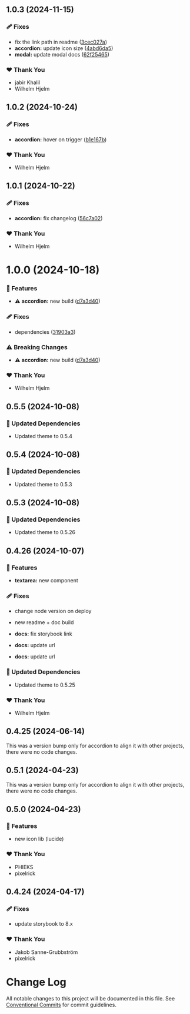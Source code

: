 ## 1.0.3 (2024-11-15)

### 🩹 Fixes

- fix the link path in readme ([3cec027a](https://github.com/migrationsverket/midas/commit/3cec027a))
- **accordion:** update icon size ([4abd6da5](https://github.com/migrationsverket/midas/commit/4abd6da5))
- **modal:** update modal docs ([62f25465](https://github.com/migrationsverket/midas/commit/62f25465))

### ❤️  Thank You

- jabir Khalil
- Wilhelm Hjelm

## 1.0.2 (2024-10-24)

### 🩹 Fixes

- **accordion:** hover on trigger ([b1e167b](https://github.com/migrationsverket/midas/commit/b1e167b))

### ❤️  Thank You

- Wilhelm Hjelm

## 1.0.1 (2024-10-22)

### 🩹 Fixes

- **accordion:** fix changelog ([56c7a02](https://github.com/migrationsverket/midas/commit/56c7a02))

### ❤️  Thank You

- Wilhelm Hjelm

# 1.0.0 (2024-10-18)

### 🚀 Features

- ⚠️ **accordion:** new build ([d7a3d40](https://github.com/migrationsverket/midas/commit/d7a3d40))

### 🩹 Fixes

- dependencies ([31903a3](https://github.com/migrationsverket/midas/commit/31903a3))

### ⚠️ Breaking Changes

- ⚠️ **accordion:** new build ([d7a3d40](https://github.com/migrationsverket/midas/commit/d7a3d40))

### ❤️ Thank You

- Wilhelm Hjelm

## 0.5.5 (2024-10-08)

### 🧱 Updated Dependencies

- Updated theme to 0.5.4

## 0.5.4 (2024-10-08)

### 🧱 Updated Dependencies

- Updated theme to 0.5.3

## 0.5.3 (2024-10-08)

### 🧱 Updated Dependencies

- Updated theme to 0.5.26

## 0.4.26 (2024-10-07)

### 🚀 Features

- **textarea:** new component

### 🩹 Fixes

- change node version on deploy

- new readme + doc build

- **docs:** fix storybook link

- **docs:** update url

- **docs:** update url

### 🧱 Updated Dependencies

- Updated theme to 0.5.25

### ❤️ Thank You

- Wilhelm Hjelm

## 0.4.25 (2024-06-14)

This was a version bump only for accordion to align it with other projects, there were no code changes.

## 0.5.1 (2024-04-23)

This was a version bump only for accordion to align it with other projects, there were no code changes.

## 0.5.0 (2024-04-23)

### 🚀 Features

- new icon lib (lucide)

### ❤️ Thank You

- PHIEKS
- pixelrick

## 0.4.24 (2024-04-17)

### 🩹 Fixes

- update storybook to 8.x

### ❤️ Thank You

- Jakob Sanne-Grubbström
- pixelrick

# Change Log

All notable changes to this project will be documented in this file.
See [Conventional Commits](https://conventionalcommits.org) for commit guidelines.
